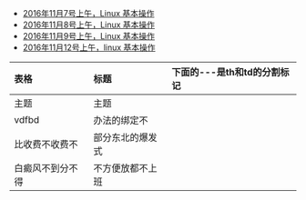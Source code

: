 - [2016年11月7号上午，Linux 基本操作](./20161107.md)
- [2016年11月8号上午，Linux 基本操作](./20161107.md)
- [2016年11月9号上午，Linux 基本操作](./20161107.md)
- [2016年11月12号上午，linux 基本操作](./20161112.md)


| 表格 | 标题     |下面的---是th和td的分割标记|
| :------------- | :------------- | :-----------|
| 主题       | 主题       |
| vdfbd|办法的绑定不|
|比收费不收费不|部分东北的爆发式|
|白癜风不到分不得|不方便放都不上班|
